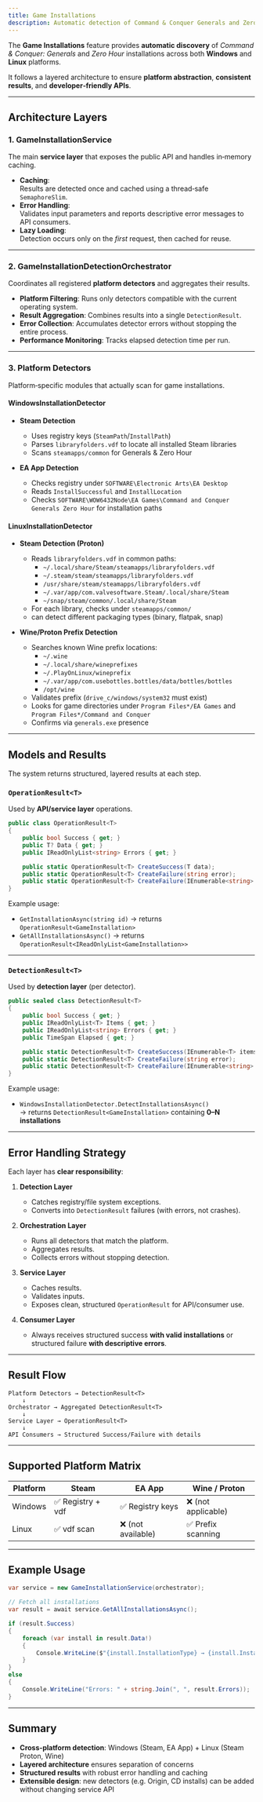 ```yaml
---
title: Game Installations
description: Automatic detection of Command & Conquer Generals and Zero Hour installations
---
```


The **Game Installations** feature provides **automatic discovery** of *Command & Conquer: Generals* and *Zero Hour* installations across both **Windows** and **Linux** platforms.

It follows a layered architecture to ensure **platform abstraction**, **consistent results**, and **developer‑friendly APIs**.

---

## Architecture Layers

### 1. GameInstallationService

The main **service layer** that exposes the public API and handles in‑memory caching.

- **Caching**:  
  Results are detected once and cached using a thread‑safe `SemaphoreSlim`.
- **Error Handling**:  
  Validates input parameters and reports descriptive error messages to API consumers.
- **Lazy Loading**:  
  Detection occurs only on the *first* request, then cached for reuse.

---

### 2. GameInstallationDetectionOrchestrator

Coordinates all registered **platform detectors** and aggregates their results.

- **Platform Filtering**: Runs only detectors compatible with the current operating system.
- **Result Aggregation**: Combines results into a single `DetectionResult`.
- **Error Collection**: Accumulates detector errors without stopping the entire process.
- **Performance Monitoring**: Tracks elapsed detection time per run.

---

### 3. Platform Detectors

Platform‑specific modules that actually scan for game installations.

#### WindowsInstallationDetector

- **Steam Detection**
  - Uses registry keys (`SteamPath`/`InstallPath`)  
  - Parses `libraryfolders.vdf` to locate all installed Steam libraries  
  - Scans `steamapps/common` for Generals & Zero Hour

- **EA App Detection**
  - Checks registry under `SOFTWARE\Electronic Arts\EA Desktop`
  - Reads `InstallSuccessful` and `InstallLocation`
  - Checks `SOFTWARE\WOW6432Node\EA Games\Command and Conquer Generals Zero Hour` for installation paths

#### LinuxInstallationDetector

- **Steam Detection (Proton)**
  - Reads `libraryfolders.vdf` in common paths:
    - `~/.local/share/Steam/steamapps/libraryfolders.vdf`
    - `~/.steam/steam/steamapps/libraryfolders.vdf`
    - `/usr/share/steam/steamapps/libraryfolders.vdf`
    - `~/.var/app/com.valvesoftware.Steam/.local/share/Steam`
    - `~/snap/steam/common/.local/share/Steam`
  - For each library, checks under `steamapps/common/`
  - can detect different packaging types (binary, flatpak, snap)

- **Wine/Proton Prefix Detection**
  - Searches known Wine prefix locations:
    - `~/.wine`
    - `~/.local/share/wineprefixes`
    - `~/.PlayOnLinux/wineprefix`
    - `~/.var/app/com.usebottles.bottles/data/bottles/bottles`
    - `/opt/wine`
  - Validates prefix (`drive_c/windows/system32` must exist)
  - Looks for game directories under `Program Files*/EA Games` and `Program Files*/Command and Conquer`
  - Confirms via `generals.exe` presence

---

## Models and Results

The system returns structured, layered results at each step.

### `OperationResult<T>`

Used by **API/service layer** operations.

```csharp
public class OperationResult<T>
{
    public bool Success { get; }
    public T? Data { get; }
    public IReadOnlyList<string> Errors { get; }

    public static OperationResult<T> CreateSuccess(T data);
    public static OperationResult<T> CreateFailure(string error);
    public static OperationResult<T> CreateFailure(IEnumerable<string> errors);
}
```

Example usage:

- `GetInstallationAsync(string id)` → returns `OperationResult<GameInstallation>`
- `GetAllInstallationsAsync()` → returns `OperationResult<IReadOnlyList<GameInstallation>>`

---

### `DetectionResult<T>`

Used by **detection layer** (per detector).

```csharp
public sealed class DetectionResult<T>
{
    public bool Success { get; }
    public IReadOnlyList<T> Items { get; }
    public IReadOnlyList<string> Errors { get; }
    public TimeSpan Elapsed { get; }

    public static DetectionResult<T> CreateSuccess(IEnumerable<T> items, TimeSpan elapsed);
    public static DetectionResult<T> CreateFailure(string error);
    public static DetectionResult<T> CreateFailure(IEnumerable<string> errors);
}
```

Example usage:

- `WindowsInstallationDetector.DetectInstallationsAsync()`  
  → returns `DetectionResult<GameInstallation>` containing **0–N installations**

---

## Error Handling Strategy

Each layer has **clear responsibility**:

1. **Detection Layer**  
   - Catches registry/file system exceptions.  
   - Converts into `DetectionResult` failures (with errors, not crashes).

2. **Orchestration Layer**  
   - Runs all detectors that match the platform.  
   - Aggregates results.  
   - Collects errors without stopping detection.  

3. **Service Layer**  
   - Caches results.  
   - Validates inputs.  
   - Exposes clean, structured `OperationResult` for API/consumer use.

4. **Consumer Layer**  
   - Always receives structured success **with valid installations** or structured failure **with descriptive errors**.

---

## Result Flow

```text
Platform Detectors → DetectionResult<T>
    ↓
Orchestrator → Aggregated DetectionResult<T>
    ↓
Service Layer → OperationResult<T>
    ↓
API Consumers → Structured Success/Failure with details
```

---

## Supported Platform Matrix

| Platform | Steam | EA App | Wine / Proton |
|----------|-------|--------|---------------|
| Windows  | ✅ Registry + vdf | ✅ Registry keys | ❌ (not applicable) |
| Linux    | ✅ vdf scan | ❌ (not available) | ✅ Prefix scanning |

---

## Example Usage

```csharp
var service = new GameInstallationService(orchestrator);

// Fetch all installations
var result = await service.GetAllInstallationsAsync();

if (result.Success)
{
    foreach (var install in result.Data!)
    {
        Console.WriteLine($"{install.InstallationType} → {install.InstallationPath}");
    }
}
else
{
    Console.WriteLine("Errors: " + string.Join(", ", result.Errors));
}
```

---

## Summary

- **Cross‑platform detection**: Windows (Steam, EA App) + Linux (Steam Proton, Wine)  
- **Layered architecture** ensures separation of concerns  
- **Structured results** with robust error handling and caching  
- **Extensible design**: new detectors (e.g. Origin, CD installs) can be added without changing service API
